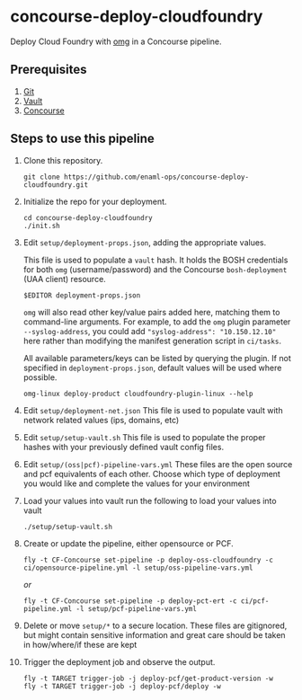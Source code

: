 # concourse-deploy-cloudfoundry

Deploy Cloud Foundry with [omg](https://github.com/enaml-ops) in a Concourse pipeline.

## Prerequisites

1. [Git](https://git-scm.com)
1. [Vault](https://www.vaultproject.io)
1. [Concourse](http://concourse.ci)

## Steps to use this pipeline

1. Clone this repository.

    ```
    git clone https://github.com/enaml-ops/concourse-deploy-cloudfoundry.git
    ```

1. Initialize the repo for your deployment.

    ```
    cd concourse-deploy-cloudfoundry
    ./init.sh
    ```

1. Edit `setup/deployment-props.json`, adding the appropriate values.

    This file is used to populate a `vault` hash.  It holds the BOSH credentials for both `omg` (username/password) and the Concourse `bosh-deployment` (UAA client) resource.

    ```
    $EDITOR deployment-props.json
    ```

    `omg` will also read other key/value pairs added here, matching them to command-line arguments.  For example, to add the `omg` plugin parameter `--syslog-address`, you could add `"syslog-address": "10.150.12.10"` here rather than modifying the manifest generation script in `ci/tasks`.

    All available parameters/keys can be listed by querying the plugin.  If not specified in `deployment-props.json`, default values will be used where possible.


    ```
    omg-linux deploy-product cloudfoundry-plugin-linux --help
    ```

1. Edit `setup/deployment-net.json`
    This file is used to populate vault with network related values (ips,
    domains, etc)

1. Edit `setup/setup-vault.sh` 
    This file is used to populate the proper hashes with your previously defined
    vault config files.

1. Edit `setup/(oss|pcf)-pipeline-vars.yml`
    These files are the open source and pcf equivalents of each other. Choose
    which type of deployment you would like and complete the values for your
    environment

1. Load your values into vault
    run the following to load your values into vault

    ```
    ./setup/setup-vault.sh
    ```

1. Create or update the pipeline, either opensource or PCF.

    ```
    fly -t CF-Concourse set-pipeline -p deploy-oss-cloudfoundry -c ci/opensource-pipeline.yml -l setup/oss-pipeline-vars.yml
    ```

    _or_

    ```
    fly -t CF-Concourse set-pipeline -p deploy-pct-ert -c ci/pcf-pipeline.yml -l setup/pcf-pipeline-vars.yml
    ```

1. Delete or move `setup/*` to a secure location.
    These files are gitignored, but might contain sensitive information and
    great care should be taken in how/where/if these are kept

1. Trigger the deployment job and observe the output.

    ```
    fly -t TARGET trigger-job -j deploy-pcf/get-product-version -w
    fly -t TARGET trigger-job -j deploy-pcf/deploy -w
    ```

